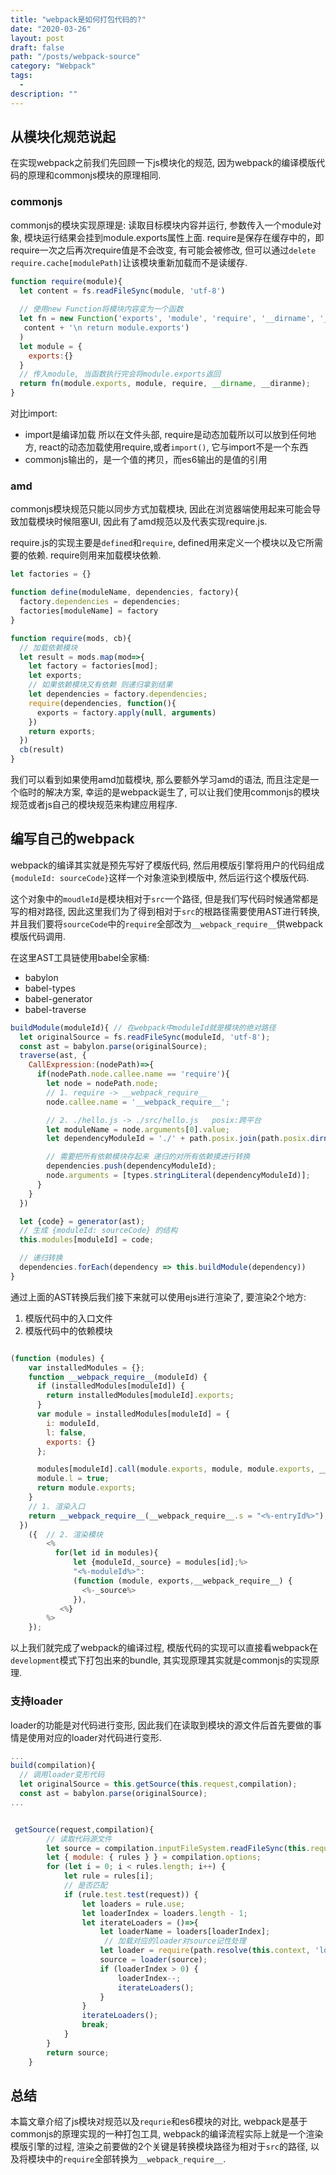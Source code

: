 ```yaml
---
title: "webpack是如何打包代码的?"
date: "2020-03-26"
layout: post
draft: false
path: "/posts/webpack-source"
category: "Webpack"
tags:
  - 
description: ""
---
```


## 从模块化规范说起

在实现webpack之前我们先回顾一下js模块化的规范, 因为webpack的编译模版代码的原理和commonjs模块的原理相同.

### commonjs

commonjs的模块实现原理是: 读取目标模块内容并运行, 参数传入一个module对象, 模块运行结果会挂到module.exports属性上面. require是保存在缓存中的，即require一次之后再次require值是不会改变, 有可能会被修改, 但可以通过`delete require.cache[modulePath]`让该模块重新加载而不是读缓存.

```javascript
function require(module){
  let content = fs.readFileSync(module, 'utf-8')
  
  // 使用new Function将模块内容变为一个函数
  let fn = new Function('exports', 'module', 'require', '__dirname', '__filename', 
   content + '\n return module.exports')
  )
  let module = {
    exports:{}
  }
  // 传入module, 当函数执行完会将module.exports返回
  return fn(module.exports, module, require, __dirname, __diranme);
}
```

对比import:

- import是编译加载 所以在文件头部, require是动态加载所以可以放到任何地方, react的动态加载使用require,或者`import()`, 它与import不是一个东西 
- commonjs输出的，是一个值的拷贝，而es6输出的是值的引用

### amd

commonjs模块规范只能以同步方式加载模块, 因此在浏览器端使用起来可能会导致加载模块时候阻塞UI, 因此有了amd规范以及代表实现require.js.

require.js的实现主要是`defined`和`require`, defined用来定义一个模块以及它所需要的依赖. require则用来加载模块依赖.

```javascript
let factories = {}

function define(moduleName, dependencies, factory){
  factory.dependencies = dependencies;
  factories[moduleName] = factory
}

function require(mods, cb){
  // 加载依赖模块
  let result = mods.map(mod=>{
    let factory = factories[mod];
    let exports;
    // 如果依赖模块又有依赖 则递归拿到结果
    let dependencies = factory.dependencies;
    require(dependencies, function(){
      exports = factory.apply(null, arguments)
    })
    return exports;
  })
  cb(result)
}
```

我们可以看到如果使用amd加载模块, 那么要额外学习amd的语法, 而且注定是一个临时的解决方案, 幸运的是webpack诞生了, 可以让我们使用commonjs的模块规范或者js自己的模块规范来构建应用程序.

## 编写自己的webpack

webpack的编译其实就是预先写好了模版代码, 然后用模版引擎将用户的代码组成`{moduleId: sourceCode}`这样一个对象渲染到模版中, 然后运行这个模版代码.

这个对象中的`moudleId`是模块相对于`src`一个路径, 但是我们写代码时候通常都是写的相对路径, 因此这里我们为了得到相对于`src`的根路径需要使用AST进行转换, 并且我们要将`sourceCode`中的`require`全部改为`__webpack_require__`供webpack模版代码调用.

在这里AST工具链使用babel全家桶: 

- babylon
- babel-types
- babel-generator
- babel-traverse

```javascript
buildModule(moduleId){ // 在webpack中moduleId就是模块的绝对路径
  let originalSource = fs.readFileSync(moduleId, 'utf-8');
  const ast = babylon.parse(originalSource);
  traverse(ast, {
    CallExpression:(nodePath)=>{
      if(nodePath.node.callee.name == 'require'){
        let node = nodePath.node;
        // 1. require -> __webpack_require__
        node.callee.name = '__webpack_require__';

        // 2. ./hello.js -> ./src/hello.js   posix:跨平台
        let moduleName = node.arguments[0].value;
        let dependencyModuleId = './' + path.posix.join(path.posix.dirname(moduleId), moduleName);

        // 需要把所有依赖模块存起来 递归的对所有依赖摸进行转换
        dependencies.push(dependencyModuleId);
        node.arguments = [types.stringLiteral(dependencyModuleId)];
      }
    }
  })

  let {code} = generator(ast);
  // 生成 {moduleId: sourceCode} 的结构
  this.modules[moduleId] = code;

  // 递归转换
  dependencies.forEach(dependency => this.buildModule(dependency))
}
```

通过上面的AST转换后我们接下来就可以使用ejs进行渲染了, 要渲染2个地方:

1. 模版代码中的入口文件
2. 模版代码中的依赖模块

```javascript

(function (modules) {
    var installedModules = {};
    function __webpack_require__(moduleId) {
      if (installedModules[moduleId]) {
        return installedModules[moduleId].exports;
      }
      var module = installedModules[moduleId] = {
        i: moduleId,
        l: false,
        exports: {}
      };

      modules[moduleId].call(module.exports, module, module.exports, __webpack_require__);
      module.l = true;
      return module.exports;
    }
    // 1. 渲染入口
    return __webpack_require__(__webpack_require__.s = "<%-entryId%>");
  })
    ({  // 2. 渲染模块
        <%
          for(let id in modules){
              let {moduleId,_source} = modules[id];%>
              "<%-moduleId%>":
              (function (module, exports,__webpack_require__) {
                <%-_source%>
              }),
           <%}
        %>
    });
```

以上我们就完成了webpack的编译过程, 模版代码的实现可以直接看webpack在`development`模式下打包出来的bundle, 其实现原理其实就是commonjs的实现原理.

### 支持loader

loader的功能是对代码进行变形, 因此我们在读取到模块的源文件后首先要做的事情是使用对应的loader对代码进行变形.

```javascript
...
build(compilation){
  // 调用loader变形代码
  let originalSource = this.getSource(this.request,compilation);
  const ast = babylon.parse(originalSource);
...


 getSource(request,compilation){
        // 读取代码源文件
        let source = compilation.inputFileSystem.readFileSync(this.request,'utf8');
        let { module: { rules } } = compilation.options;
        for (let i = 0; i < rules.length; i++) {
            let rule = rules[i];
            // 是否匹配
            if (rule.test.test(request)) {
                let loaders = rule.use;
                let loaderIndex = loaders.length - 1;
                let iterateLoaders = ()=>{
                    let loaderName = loaders[loaderIndex];
                     // 加载对应的loader对source记性处理
                    let loader = require(path.resolve(this.context, 'loaders', loaderName));
                    source = loader(source);
                    if (loaderIndex > 0) {
                        loaderIndex--;
                        iterateLoaders();
                    }
                }
                iterateLoaders();
                break;
            }
        }
        return source;
    }
```

## 总结

本篇文章介绍了js模块对规范以及`requrie`和es6模块的对比, webpack是基于commonjs的原理实现的一种打包工具, webpack的编译流程实际上就是一个渲染模版引擎的过程, 渲染之前要做的2个关键是转换模块路径为相对于`src`的路径, 以及将模块中的`require`全部转换为`__webpack_require__`.
